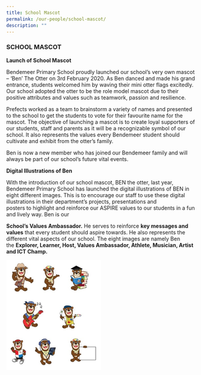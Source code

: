```yaml
---
title: School Mascot
permalink: /our-people/school-mascot/
description: ""
---
```

### SCHOOL MASCOT

**Launch of School Mascot**

Bendemeer Primary School proudly launched our school’s very own mascot – ‘Ben’ The Otter on 3rd February 2020. As Ben danced and made his grand entrance, students welcomed him by waving their mini otter flags excitedly. Our school adopted the otter to be the role model mascot due to their positive attributes and values such as teamwork, passion and resilience.

Prefects worked as a team to brainstorm a variety of names and presented to the school to get the students to vote for their favourite name for the mascot. The objective of launching a mascot is to create loyal supporters of our students, staff and parents as it will be a recognizable symbol of our school. It also represents the values every Bendemeer student should cultivate and exhibit from the otter’s family. 

Ben is now a new member who has joined our Bendemeer family and will always be part of our school’s future vital events. 


**Digital Illustrations of Ben** 

With the introduction of our school mascot, BEN the otter, last year, Bendemeer Primary School has launched the digital illustrations of BEN in eight different images. This is to encourage our staff to use these digital illustrations in their department’s projects, presentations and posters to highlight and reinforce our ASPIRE values to our students in a fun and lively way. Ben is our

**School’s Values Ambassador.** He serves to reinforce **key messages and values** that every student should aspire towards. He also represents the different vital aspects of our school. The eight images are namely Ben the **Explorer, Learner, Host, Values Ambassador, Athlete, Musician, Artist and ICT Champ.**

<img src="/images/Ben%20illustrations.jpg" style="width:50%"/>